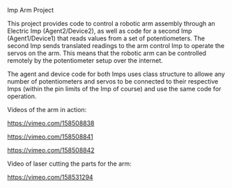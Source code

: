 Imp Arm Project

This project provides code to control a robotic arm assembly through an Electric Imp (Agent2/Device2), as well as code for a second Imp (Agent1/Device1) that reads values from a set of potentiometers. The second Imp sends translated readings to the arm control Imp to operate the servos on the arm. This means that the robotic arm can be controlled remotely by the potentiometer setup over the internet.

The agent and device code for both Imps uses class structure to allowe any number of potentiometers and servos to be connected to their respective Imps (within the pin limits of the Imp of course) and use the same code for operation.


Videos of the arm in action:

https://vimeo.com/158508838

https://vimeo.com/158508841

https://vimeo.com/158508842


Video of laser cutting the parts for the arm:

https://vimeo.com/158531294